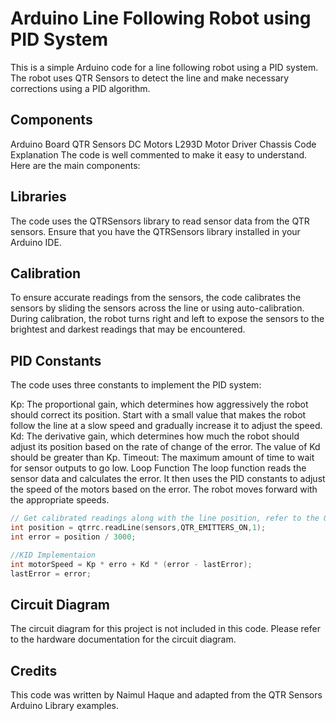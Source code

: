# Arduino Line Following Robot using PID System
This is a simple Arduino code for a line following robot using a PID system. The robot uses QTR Sensors to detect the line and make necessary corrections using a PID algorithm.

## Components
Arduino Board
QTR Sensors
DC Motors
L293D Motor Driver
Chassis
Code Explanation
The code is well commented to make it easy to understand. Here are the main components:

## Libraries
The code uses the QTRSensors library to read sensor data from the QTR sensors. Ensure that you have the QTRSensors library installed in your Arduino IDE.

## Calibration
To ensure accurate readings from the sensors, the code calibrates the sensors by sliding the sensors across the line or using auto-calibration. During calibration, the robot turns right and left to expose the sensors to the brightest and darkest readings that may be encountered.

## PID Constants
The code uses three constants to implement the PID system:

Kp: The proportional gain, which determines how aggressively the robot should correct its position. Start with a small value that makes the robot follow the line at a slow speed and gradually increase it to adjust the speed.
Kd: The derivative gain, which determines how much the robot should adjust its position based on the rate of change of the error. The value of Kd should be greater than Kp.
Timeout: The maximum amount of time to wait for sensor outputs to go low.
Loop Function
The loop function reads the sensor data and calculates the error. It then uses the PID constants to adjust the speed of the motors based on the error. The robot moves forward with the appropriate speeds.

```c++
// Get calibrated readings along with the line position, refer to the QTR Sensors Arduino Library for more details on line position.
int position = qtrrc.readLine(sensors,QTR_EMITTERS_ON,1); 
int error = position / 3000;

//KID Implementaion
int motorSpeed = Kp * erro + Kd * (error - lastError);
lastError = error;
```
## Circuit Diagram
The circuit diagram for this project is not included in this code. Please refer to the hardware documentation for the circuit diagram.

## Credits
This code was written by Naimul Haque and adapted from the QTR Sensors Arduino Library examples.
